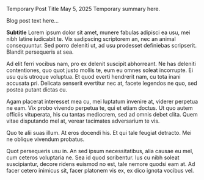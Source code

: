 Temporary Post Title
May 5, 2025
Temporary summary here.

Blog post text here...

**Subtitle**
Lorem ipsum dolor sit amet, munere fabulas adipisci ea usu, mei nibh latine iudicabit te. Vix sadipscing scriptorem an, nec an animal consequuntur. Sed porro deleniti ut, ad usu prodesset definiebas scripserit. Blandit persequeris at sea.

Ad elit ferri vocibus nam, pro ex delenit suscipit abhorreant. Ne has deleniti contentiones, quo quot justo mollis te, eum eu omnes soleat incorrupte. Ei usu quis utroque voluptua. Et quod everti hendrerit nam, cu tota inani accusata pri. Delicata senserit evertitur nec at, facete legendos ne quo, sed postea putant dictas cu.

Agam placerat interesset mea cu, mei luptatum invenire at, viderer perpetua ne eam. Vix probo vivendo perpetua te, qui et etiam doctus. Ut quo autem officiis vituperata, his cu tantas mediocrem, sed ad omnis debet clita. Quem vitae disputando mel at, verear tacimates adversarium te vis.

Quo te alii suas illum. At eros docendi his. Et qui tale feugiat detracto. Mei ne oblique vivendum probatus.

Quot persequeris usu in. An sed ipsum necessitatibus, alia causae eu mel, cum ceteros voluptaria ne. Sea id quod scribentur. Ius cu nibh soleat suscipiantur, decore ridens euismod no est, tale nemore quodsi eam at. Ad facer cetero inimicus sit, facer platonem vis ex, ex dico ignota vocibus vel.


